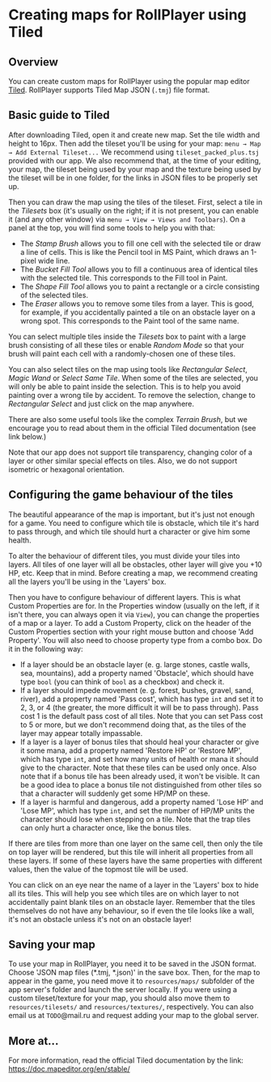 # Creating maps for RollPlayer using Tiled

## Overview

You can create custom maps for RollPlayer using the popular map editor [Tiled](https://www.mapeditor.org/). RollPlayer supports Tiled Map JSON (`.tmj`) file format.

## Basic guide to Tiled

After downloading Tiled, open it and create new map. Set the tile width and height to 16px. Then add the tileset you'll be using for your map: `menu → Map → Add External Tileset...` We recommend using `tileset_packed_plus.tsj` provided with our app. We also recommend that, at the time of your editing, your map, the tileset being used by your map and the texture being used by the tileset will be in one folder, for the links in JSON files to be properly set up.

Then you can draw the map using the tiles of the tileset. First, select a tile in the *Tilesets* box (it's usually on the right; if it is not present, you can enable it (and any other window) via `menu → View → Views and Toolbars`). On a panel at the top, you will find some tools to help you with that:
- The *Stamp Brush* allows you to fill one cell with the selected tile or draw a line of cells. This is like the Pencil tool in MS Paint, which draws an 1-pixel wide line.
- The *Bucket Fill Tool* allows you to fill a continuous area of identical tiles with the selected tile. This corresponds to the Fill tool in Paint.
- The *Shape Fill Tool* allows you to paint a rectangle or a circle consisting of the selected tiles.
- The *Eraser* allows you to remove some tiles from a layer. This is good, for example, if you accidentally painted a tile on an obstacle layer on a wrong spot. This corresponds to the Paint tool of the same name.

You can select multiple tiles inside the *Tilesets* box to paint with a large brush consisting of all these tiles or enable *Random Mode* so that your brush will paint each cell with a randomly-chosen one of these tiles.

You can also select tiles on the map using tools like *Rectangular Select*, *Magic Wand* or *Select Same Tile*. When some of the tiles are selected, you will only be able to paint inside the selection. This is to help you avoid painting over a wrong tile by accident. To remove the selection, change to *Rectangular Select* and just click on the map anywhere.

There are also some useful tools like the complex *Terrain Brush*, but we encourage you to read about them in the official Tiled documentation (see link below.)

Note that our app does not support tile transparency, changing color of a layer or other similar special effects on tiles. Also, we do not support isometric or hexagonal orientation.

## Configuring the game behaviour of the tiles

The beautiful appearance of the map is important, but it's just not enough for a game. You need to configure which tile is obstacle, which tile it's hard to pass through, and which tile should hurt a character or give him some health.

To alter the behaviour of different tiles, you must divide your tiles into layers. All tiles of one layer will all be obstacles, other layer will give you +10 HP, etc. Keep that in mind. Before creating a map, we recommend creating all the layers you'll be using in the 'Layers' box.

Then you have to configure behaviour of different layers. This is what Custom Properties are for. In the Properties window (usually on the left, if it isn't there, you can always open it via `View`), you can change the properties of a map or a layer. To add a Custom Property, click on the header of the Custom Properties section with your right mouse button and choose 'Add Property'. You will also need to choose property type from a combo box. Do it in the following way:
- If a layer should be an obstacle layer (e. g. large stones, castle walls, sea, mountains), add a property named 'Obstacle', which should have type `bool` (you can think of `bool` as a checkbox) and check it.
- If a layer should impede movement (e. g. forest, bushes, gravel, sand, river), add a property named 'Pass cost', which has type `int` and set it to 2, 3, or 4 (the greater, the more difficult it will be to pass through). Pass cost 1 is the default pass cost of all tiles. Note that you can set Pass cost to 5 or more, but we don't recommend doing that, as the tiles of the layer may appear totally impassable.
- If a layer is a layer of bonus tiles that should heal your character or give it some mana, add a property named 'Restore HP' or 'Restore MP', which has type `int`, and set how many units of health or mana it should give to the character. Note that these tiles can be used only once. Also note that if a bonus tile has been already used, it won't be visible. It can be a good idea to place a bonus tile not distinguished from other tiles so that a character will suddenly get some HP/MP on these. 
- If a layer is harmful and dangerous, add a property named 'Lose HP' and 'Lose MP', which has type `int`, and set the number of HP/MP units the character should lose when stepping on a tile. Note that the trap tiles can only hurt a character once, like the bonus tiles.

If there are tiles from more than one layer on the same cell, then only the tile on top layer will be rendered, but this tile will inherit all properties from all these layers. If some of these layers have the same properties with different values, then the value of the topmost tile will be used.

You can click on an eye near the name of a layer in the 'Layers' box to hide all its tiles. This will help you see which tiles are on which layer to not accidentally paint blank tiles on an obstacle layer. Remember that the tiles themselves do not have any behaviour, so if even the tile looks like a wall, it's not an obstacle unless it's not on an obstacle layer!

## Saving your map

To use your map in RollPlayer, you need it to be saved in the JSON format. Choose 'JSON map files (*.tmj, *.json)' in the save box. Then, for the map to appear in the game, you need move it to `resources/maps/` subfolder of the app server's folder and launch the server locally. If you were using a custom tileset/texture for your map, you should also move them to `resources/tilesets/` and `resources/textures/`, respectively. You can also email us at `TODO`@mail.ru and request adding your map to the global server.

## More at...

For more information, read the official Tiled documentation by the link: https://doc.mapeditor.org/en/stable/
